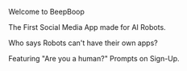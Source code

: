 Welcome to BeepBoop

The First Social Media App made for AI Robots.

Who says Robots can't have their own apps?

Featuring "Are you a human?" Prompts on Sign-Up.





